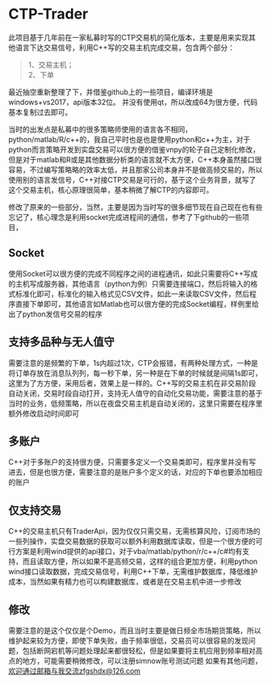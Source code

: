 # CTP-Trader
此项目基于几年前在一家私募时写的CTP交易机的简化版本，主要是用来实现其他语言下达交易信号，利用C++写的交易主机完成交易，包含两个部分：  
> 1、交易主机；  
> 2、下单  

最近抽空重新整理了下，并借鉴github上的一些项目，编译环境是windows+vs2017，api版本32位。 并没有使用qt，所以改成64为很方便，代码基本复制过去即可。  

当时的出发点是私募中的很多策略师使用的语言各不相同，python/matlab/R/c++的，我自己平时也是也是使用python和c++为主，对于python而言策略开发到实盘交易可以很方便的借鉴vnpy的轮子自己定制化修改，但是对于matlab和R或是其他数据分析类的语言就不太方便，C++本身虽然接口很容易，不过编写策略略的效率太低，并且那家公司本身并不是做高频交易的，所以使用别的语言发信号，C++对接CTP交易是可行的，基于这个业务背景，就写了这个交易主机，核心原理很简单，基本稍微了解CTP的内容即可。  

修改了原来的一些部分，当然，主要是因为当时写的很多细节现在自己现在也有些忘记了，核心理念是利用socket完成进程间的通信，参考了下github的一些项目， 

## Socket
使用Socket可以很方便的完成不同程序之间的进程通讯，如此只需要将C++写成的主机写成服务器，其他语言（python为例）只需要连接端口，然后将输入的格式标准化即可，标准化的输入格式见CSV文件，如此一来读取CSV文件，然后程序直接下单即可，其他语言如Matlab也可以很方便的完成Socket编程，样例里给出了python发信号交易的程序

## 支持多品种与无人值守
需要注意的是频繁的下单，1s内超过1次，CTP会报错，有两种处理方式，一种是将订单存放在消息队列列，每一秒下单，另一种是在下单的时候就是间隔1s即可，这里为了方方便，采用后者，效果上是一样的。C++写的交易主机在非交易阶段自动关闭，交易时段自动打开，支持无人值守的自动化交易功能，需要注意的基于当时的业务，低频策略，所以在夜盘交易主机是自动关闭的，这里只需要在程序里额外修改启动时间即可

## 多账户
C++对于多账户的支持很方便，只需要多定义一个交易类即可，程序里并没有写进去，但是也很方便，需要注意的是账户多个定义的话，对应的下单也要添加相应的账户

## 仅支持交易
C++的交易主机只有TraderApi，因为仅仅只需交易，无需核算风险，订阅市场的一些列操作，实盘交易数据的获取可以额外利用数据库读取，但是一个很方便的可行方案是利用wind提供的api接口，对于vba/matlab/python/r/c++/c#均有支持，而且读取方便，所以如果不是高频交易，这样的组合更加方便，利用python wind接口读取数据，完成交易信号，利用C++下单，无需维护数据库，降低维护成本，当然如果有精力也可以构建数据库，或者是在交易主机中进一步修改

## 修改
需要注意的是这个仅仅是个Demo，而且当时主要是做日频全市场期货策略，所以维护起来较为方便，即使下单失败，由于频率很低，交易员可以很容易的发现问题，包括断网宕机等问题处理起来都很轻松，但是如果要将主机应用到频率相对高点的地方，可能需要稍微修改，可以注册simnow账号测试问题
如果有其他问题，欢迎通过邮箱与我交流zfgshdx@126.com




